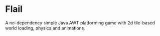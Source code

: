 # Flail
A no-dependency simple Java AWT platforming game with 2d tile-based world loading, physics and animations.
